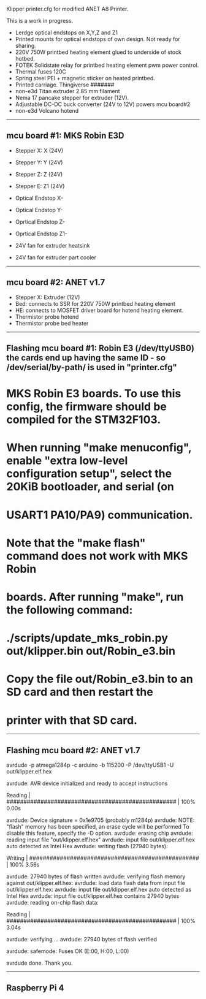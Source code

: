 
Klipper printer.cfg for modified ANET A8 Printer.

This is a work in progress.



- Lerdge optical endstops on X,Y,Z and Z1
- Printed mounts for optical endstops of own design. Not ready for sharing.
- 220V 750W printbed heating element glued to underside of stock hotbed.
- FOTEK Solidstate relay for printbed heating element pwm power control.
- Thermal fuses 120C
- Spring steel PEI + magnetic sticker on heated printbed.
- Printed carriage. Thingiverse #######
- non-e3d Titan extruder 2.85 mm filament
- Nema 17 pancake stepper for extruder (12V).
- Adjustable DC-DC buck converter (24V to 12V) powers mcu board#2
- non-e3d Volcano hotend


----------------------------
mcu board #1: MKS Robin E3D
---------------------------

- Stepper X: X (24V)
- Stepper Y: Y (24V)
- Stepper Z: Z (24V)
- Stepper E: Z1 (24V)

- Optical Endstop X-
- Optical Endstop Y-
- Oprtical Endstop Z-
- Oprtical Endstop Z1-

- 24V fan for extruder heatsink
- 24V fan for extruder part cooler

----------------------------
mcu board #2: ANET v1.7 
----------------------------
- Stepper X: Extruder (12V)
- Bed: connects to SSR for 220V 750W printbed heating element
- HE: connects to MOSFET driver board for hotend heating element.
- Thermistor probe hotend
- Thermistor probe bed heater 


----------------------------
Flashing mcu board #1: Robin E3 (/dev/ttyUSB0) the cards end up having the same ID - so /dev/serial/by-path/ is used in "printer.cfg"
----------------------------

# MKS Robin E3 boards. To use this config, the firmware should be compiled for the STM32F103.
# When running "make menuconfig", enable "extra low-level configuration setup", select the 20KiB bootloader, and serial (on
# USART1 PA10/PA9) communication.

# Note that the "make flash" command does not work with MKS Robin
# boards. After running "make", run the following command:
#   ./scripts/update_mks_robin.py out/klipper.bin out/Robin_e3.bin
# Copy the file out/Robin_e3.bin to an SD card and then restart the
# printer with that SD card.

----------------------------
Flashing mcu board #2: ANET v1.7 
----------------------------

avrdude -p atmega1284p -c arduino -b 115200 -P /dev/ttyUSB1 -U out/klipper.elf.hex

avrdude: AVR device initialized and ready to accept instructions

Reading | ################################################## | 100% 0.00s

avrdude: Device signature = 0x1e9705 (probably m1284p)
avrdude: NOTE: "flash" memory has been specified, an erase cycle will be performed
         To disable this feature, specify the -D option.
avrdude: erasing chip
avrdude: reading input file "out/klipper.elf.hex"
avrdude: input file out/klipper.elf.hex auto detected as Intel Hex
avrdude: writing flash (27940 bytes):

Writing | ################################################## | 100% 3.56s

avrdude: 27940 bytes of flash written
avrdude: verifying flash memory against out/klipper.elf.hex:
avrdude: load data flash data from input file out/klipper.elf.hex:
avrdude: input file out/klipper.elf.hex auto detected as Intel Hex
avrdude: input file out/klipper.elf.hex contains 27940 bytes
avrdude: reading on-chip flash data:

Reading | ################################################## | 100% 3.04s

avrdude: verifying ...
avrdude: 27940 bytes of flash verified

avrdude: safemode: Fuses OK (E:00, H:00, L:00)

avrdude done.  Thank you.


----------------------------
Raspberry Pi 4
----------------------------












